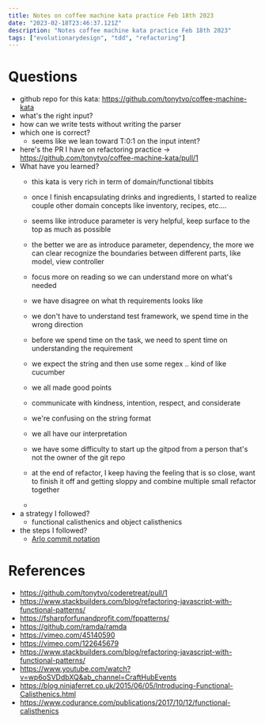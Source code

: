 ```yaml
---
title: Notes on coffee machine kata practice Feb 18th 2023
date: "2023-02-18T23:46:37.121Z"
description: "Notes coffee machine kata practice Feb 18th 2023"
tags: ["evolutionarydesign", "tdd", "refactoring"]
---
```


# Questions
- github repo for this kata: https://github.com/tonytvo/coffee-machine-kata
- what's the right input?
- how can we write tests without writing the parser
- which one is correct?
  - seems like we lean toward T:0:1 on the input intent? 
- here's the PR I have on refactoring practice -> https://github.com/tonytvo/coffee-machine-kata/pull/1
- What have you learned?
  - this kata is very rich in term of domain/functional tibbits
  - once I finish encapsulating drinks and ingredients, I started to realize couple other domain concepts like inventory, recipes, etc....
  - seems like introduce parameter is very helpful, keep surface to the top as much as possible
  - the better we are as introduce parameter, dependency, the more we can clear recognize the boundaries between different parts, like model, view controller
  - focus more on reading so we can understand more on what's needed
  - we have disagree on what th requirements looks like
  - we don't have to understand test framework, we spend time in the wrong direction
  - before we spend time on the task, we need to spent time on understanding the requirement
  - we expect the string and then use some regex .. kind of like cucumber
  - we all made good points
  - communicate with kindness, intention, respect, and considerate
  - we're confusing on the string format
  - we all have our interpretation
  - we have some difficulty to start up the gitpod from a person that's not the owner of the git repo
  - at the end of refactor, I keep having the feeling that is so close, want to finish it off and getting sloppy and combine multiple small refactor together

  - 
- a strategy I followed?
  - functional calisthenics and object calisthenics
- the steps I followed?
  - [Arlo commit notation](https://github.com/RefactoringCombos/ArlosCommitNotation)
# References
- https://github.com/tonytvo/coderetreat/pull/1
- https://www.stackbuilders.com/blog/refactoring-javascript-with-functional-patterns/
- https://fsharpforfunandprofit.com/fppatterns/
- https://github.com/ramda/ramda
- https://vimeo.com/45140590
- https://vimeo.com/122645679
- https://www.stackbuilders.com/blog/refactoring-javascript-with-functional-patterns/
- https://www.youtube.com/watch?v=wp6oSVDdbXQ&ab_channel=CraftHubEvents
- https://blog.ninjaferret.co.uk/2015/06/05/Introducing-Functional-Calisthenics.html
- https://www.codurance.com/publications/2017/10/12/functional-calisthenics